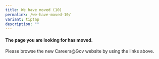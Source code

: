 ```yaml
---
title: We have moved (10)
permalink: /we-have-moved-10/
variant: tiptap
description: ""
---
```

<h4>The page you are looking for has moved.</h4>
<p>Please browse the new Careers@Gov website by using the links above.</p>
<p></p>